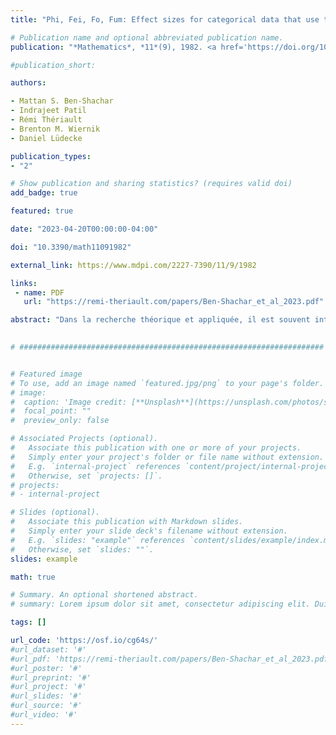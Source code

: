 ```yaml
---
title: "Phi, Fei, Fo, Fum: Effect sizes for categorical data that use the chi-squared statistic"

# Publication name and optional abbreviated publication name.
publication: "*Mathematics*, *11*(9), 1982. <a href='https://doi.org/10.3390/math11091982' target='_blank' rel='noopener noreferrer'>doi.org/10.3390/math11091982</a>"

#publication_short: 

authors:

- Mattan S. Ben-Shachar
- Indrajeet Patil
- Rémi Thériault
- Brenton M. Wiernik
- Daniel Lüdecke

publication_types:
- "2"

# Show publication and sharing statistics? (requires valid doi)
add_badge: true

featured: true

date: "2023-04-20T00:00:00-04:00"

doi: "10.3390/math11091982"

external_link: https://www.mdpi.com/2227-7390/11/9/1982

links: 
 - name: PDF
   url: "https://remi-theriault.com/papers/Ben‑Shachar_et_al_2023.pdf"

abstract: "Dans la recherche théorique et appliquée, il est souvent intéressant d'évaluer la force d'une association observée. Les lignes directrices existantes recommandent également fréquemment d'aller au-delà des tests de signification à hypothèse nulle et de signaler les tailles d'effet et leurs intervalles de confiance. En tant que telles, les mesures des tailles d'effet sont de plus en plus rapportées, valorisées et comprises. Au-delà de leur valeur pour façonner l'interprétation des résultats d'une étude donnée, la déclaration des tailles d'effet est essentielle pour les méta-analyses, qui reposent sur leur agrégation. Nous passons ici en revue les tailles d'effet les plus courantes pour les analyses de variables catégorielles qui utilisent la statistique χ2 (chi-carré) et introduisons une nouvelle taille d'effet — פ (Fei, prononcé « fay »). Nous démontrons l'implémentation de ces mesures et leurs intervalles de confiance via le package *effectsize* dans le langage de programmation R."
  

# ####################################################################


# Featured image
# To use, add an image named `featured.jpg/png` to your page's folder. 
# image:
#  caption: 'Image credit: [**Unsplash**](https://unsplash.com/photos/s9CC2SKySJM)'
#  focal_point: ""
#  preview_only: false

# Associated Projects (optional).
#   Associate this publication with one or more of your projects.
#   Simply enter your project's folder or file name without extension.
#   E.g. `internal-project` references `content/project/internal-project/index.md`.
#   Otherwise, set `projects: []`.
# projects:
# - internal-project

# Slides (optional).
#   Associate this publication with Markdown slides.
#   Simply enter your slide deck's filename without extension.
#   E.g. `slides: "example"` references `content/slides/example/index.md`.
#   Otherwise, set `slides: ""`.
slides: example

math: true

# Summary. An optional shortened abstract.
# summary: Lorem ipsum dolor sit amet, consectetur adipiscing elit. Duis posuere tellus ac convallis placerat. Proin tincidunt magna sed ex sollicitudin condimentum.

tags: []

url_code: 'https://osf.io/cg64s/'
#url_dataset: '#'
#url_pdf: 'https://remi-theriault.com/papers/Ben‑Shachar_et_al_2023.pdf'
#url_poster: '#'
#url_preprint: '#'
#url_project: '#'
#url_slides: '#'
#url_source: '#'
#url_video: '#'
---
```

